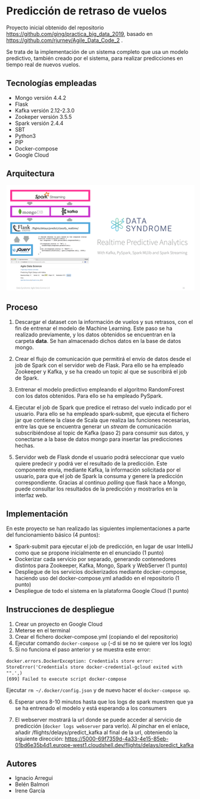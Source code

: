 # Predicción de retraso de vuelos

Proyecto inicial obtenido del repositorio https://github.com/ging/practica_big_data_2019, basado en https://github.com/rjurney/Agile_Data_Code_2 .

Se trata de la implementación de un sistema completo que usa un modelo predictivo, también creado por el sistema, para realizar predicciones en tiempo real de nuevos vuelos.

## Tecnologías empleadas
- Mongo versión 4.4.2
- Flask
- Kafka versión 2.12-2.3.0
- Zookeper versión 3.5.5
- Spark versión 2.4.4
- SBT
- Python3
- PIP
- Docker-compose 
- Google Cloud

## Arquitectura
[<img src="images/video_course_cover.png">](http://datasyndrome.com/video)

## Proceso

1. Descargar el dataset con la información de vuelos y sus retrasos, con el fin de entrenar el modelo de Machine Learning. Este paso se ha realizado previamente, y los datos obtenidos se encuentran en la carpeta **data**. Se han almacenado dichos datos en la base de datos mongo.

2. Crear el flujo de comunicación que permitirá el envío de datos desde el job de Spark con el servidor web de Flask. Para ello se ha empleado Zookeeper y Kafka, y se ha creado un topic al que se suscribirá el job de Spark.

2. Entrenar el modelo predictivo empleando el algoritmo RandomForest con los datos obtenidos. Para ello se ha empleado PySpark.

3. Ejecutar el job de Spark que predice el retraso del vuelo indicado por el usuario. Para ello se ha empleado spark-submit, que ejecuta el fichero jar que contiene la clase de Scala que realiza las funciones necesarias, entre las que se encuentra generar un *stream* de comunicación subscribiéndose al topic de Kafka (paso 2) para consumir sus datos, y conectarse a la base de datos mongo para insertar las predicciones hechas.

4. Servidor web de Flask donde el usuario podrá seleccionar que vuelo quiere predecir y podrá ver el resultado de la predicción. Este componente envía, mediante Kafka, la información solicitada por el usuario, para que el job de Spark la consuma y genere la predicción correspondiente. Gracias al continuo *polling* que flask hace a Mongo, puede consultar los resultados de la predicción y mostrarlos en la interfaz web.

## Implementación
En este proyecto se han realizado las siguientes implementaciones a parte del funcionamiento básico (4 puntos):
- Spark-submit para ejecutar el job de predicción, en lugar de usar IntelliJ como que se propone inicialmente en el enunciado (1 punto)
- Dockerizar cada servicio por separado, generando contenedores distintos para Zookeeper, Kafka, Mongo, Spark y WebServer (1 punto)
- Despliegue de los servicios dockerizados mediante docker-compose, haciendo uso del docker-compose.yml añadido en el repositorio (1 punto)
- Despliegue de todo el sistema en la plataforma Google Cloud (1 punto)

## Instrucciones de despliegue
1. Crear un proyecto en Google Cloud
2. Meterse en el terminal
3. Crear el fichero docker-compose.yml (copiando el del repositorio)
4. Ejecutar comando ```docker-compose up``` (-d si se no se quiere ver los logs)
5. Si no funciona el paso anterior y se muestra este error:
 ```shell
 docker.errors.DockerException: Credentials store error: StoreError('Credentials store docker-credential-gcloud exited with "".',)
[699] Failed to execute script docker-compose
```
Ejecutar ```rm ~/.docker/config.json``` y de nuevo hacer el ```docker-compose up```.

6. Esperar unos 8-10 minutos hasta que los logs de spark muestren que ya se ha entrenado el modelo y está esperando a los consumers

7. El webserver mostrará la url donde se puede acceder al servicio de predicción (```docker logs webserver``` para verlo). Al pinchar en el enlace, añadir /flights/delays/predict_kafka al final de la url, obteniendo la siguiente dirección:
https://5000-69f7359d-4a33-4e15-85eb-01bd6e35b4d1.europe-west1.cloudshell.dev/flights/delays/predict_kafka

## Autores
- Ignacio Arregui
- Belén Balmori
- Irene García 